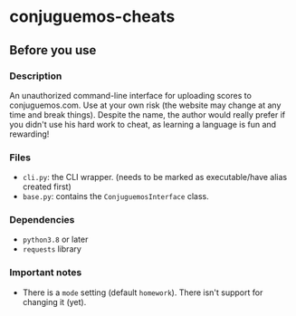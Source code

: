 # conjuguemos-cheats

## Before you use
### Description
An unauthorized command-line interface for uploading scores to conjuguemos.com. 
Use at your own risk (the website may change at any time and break things).
Despite the name, the author would really prefer if you didn't use his hard work to cheat, 
as learning a language is fun and rewarding!

### Files
- `cli.py`: the CLI wrapper. (needs to be marked as executable/have alias created first)
- `base.py`: contains the `ConjuguemosInterface` class.

### Dependencies
- `python3.8` or later
- `requests` library

### Important notes
- There is a `mode` setting (default `homework`). There isn't support for changing it (yet).
